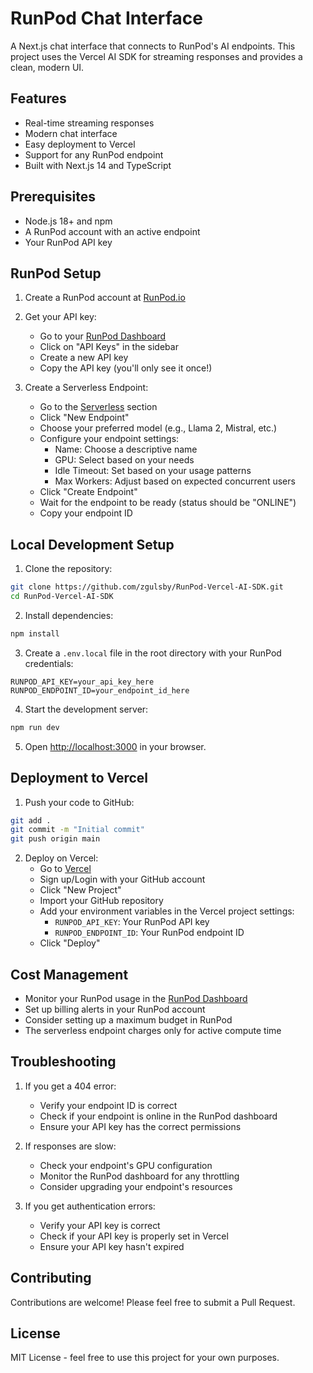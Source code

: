 # RunPod Chat Interface

A Next.js chat interface that connects to RunPod's AI endpoints. This project uses the Vercel AI SDK for streaming responses and provides a clean, modern UI.

## Features

- Real-time streaming responses
- Modern chat interface
- Easy deployment to Vercel
- Support for any RunPod endpoint
- Built with Next.js 14 and TypeScript

## Prerequisites

- Node.js 18+ and npm
- A RunPod account with an active endpoint
- Your RunPod API key

## RunPod Setup

1. Create a RunPod account at [RunPod.io](https://www.runpod.io)
2. Get your API key:
   - Go to your [RunPod Dashboard](https://www.runpod.io/console/serverless)
   - Click on "API Keys" in the sidebar
   - Create a new API key
   - Copy the API key (you'll only see it once!)

3. Create a Serverless Endpoint:
   - Go to the [Serverless](https://www.runpod.io/console/serverless) section
   - Click "New Endpoint"
   - Choose your preferred model (e.g., Llama 2, Mistral, etc.)
   - Configure your endpoint settings:
     - Name: Choose a descriptive name
     - GPU: Select based on your needs
     - Idle Timeout: Set based on your usage patterns
     - Max Workers: Adjust based on expected concurrent users
   - Click "Create Endpoint"
   - Wait for the endpoint to be ready (status should be "ONLINE")
   - Copy your endpoint ID

## Local Development Setup

1. Clone the repository:
```bash
git clone https://github.com/zgulsby/RunPod-Vercel-AI-SDK.git
cd RunPod-Vercel-AI-SDK
```

2. Install dependencies:
```bash
npm install
```

3. Create a `.env.local` file in the root directory with your RunPod credentials:
```env
RUNPOD_API_KEY=your_api_key_here
RUNPOD_ENDPOINT_ID=your_endpoint_id_here
```

4. Start the development server:
```bash
npm run dev
```

5. Open [http://localhost:3000](http://localhost:3000) in your browser.

## Deployment to Vercel

1. Push your code to GitHub:
```bash
git add .
git commit -m "Initial commit"
git push origin main
```

2. Deploy on Vercel:
   - Go to [Vercel](https://vercel.com)
   - Sign up/Login with your GitHub account
   - Click "New Project"
   - Import your GitHub repository
   - Add your environment variables in the Vercel project settings:
     - `RUNPOD_API_KEY`: Your RunPod API key
     - `RUNPOD_ENDPOINT_ID`: Your RunPod endpoint ID
   - Click "Deploy"

## Cost Management

- Monitor your RunPod usage in the [RunPod Dashboard](https://www.runpod.io/console/serverless)
- Set up billing alerts in your RunPod account
- Consider setting up a maximum budget in RunPod
- The serverless endpoint charges only for active compute time

## Troubleshooting

1. If you get a 404 error:
   - Verify your endpoint ID is correct
   - Check if your endpoint is online in the RunPod dashboard
   - Ensure your API key has the correct permissions

2. If responses are slow:
   - Check your endpoint's GPU configuration
   - Monitor the RunPod dashboard for any throttling
   - Consider upgrading your endpoint's resources

3. If you get authentication errors:
   - Verify your API key is correct
   - Check if your API key is properly set in Vercel
   - Ensure your API key hasn't expired

## Contributing

Contributions are welcome! Please feel free to submit a Pull Request.

## License

MIT License - feel free to use this project for your own purposes. 